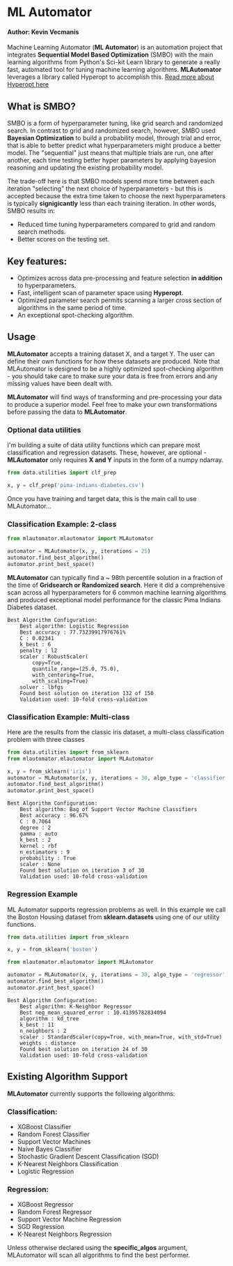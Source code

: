 # ML Automator
#### Author: Kevin Vecmanis

Machine Learning Automator (__ML Automator__) is an automation project that integrates __Sequential Model Based Optimization__ (SMBO) with the main learning algorithms from Python's Sci-kit Learn library to generate a really fast, automated tool for tuning machine learning algorithms.  __MLAutomator__ leverages a library called Hyperopt to accomplish this. [Read more about Hyperopt here](http://hyperopt.github.io/hyperopt/)

## What is SMBO? 

SMBO is a form of hyperparameter tuning, like grid search and randomized search.  In contrast to grid and randomized search, however, SMBO used __Bayesian Optimization__ to build a probability model, through trial and error, that is able to better predict what hyperparameters might produce a better model.  The "sequential" just means that multiple trials are run, one after another, each time testing better hyper parameters by applying bayesion reasoning and updating the existing probability model.

The trade-off here is that SMBO models spend more time between each iteration "selecting" the next choice of hyperparameters - but this is accepted because the extra time taken to choose the next hyperparameters is typically __signigicantly__ less than each training iteration.  In other words, SMBO results in:

* Reduced time tuning hyperparameters compared to grid and random search methods.
* Better scores on the testing set.

## Key features:

* Optimizes across data pre-processing and feature selection __in addition__ to hyperparameters.
* Fast, intelligent scan of parameter space using __Hyperopt__. 
* Optimized parameter search permits scanning a larger cross section of algorithms in the same period of time.  
* An exceptional spot-checking algorithm.

## Usage 

__MLAutomator__ accepts a training dataset X, and a target Y.  The user can define their own functions for how these datasets are produced.  Note that MLAutomator is designed to be a highly optimized spot-checking algorithm - you should take care to make sure your data is free from errors and any missing values have been dealt with.   

__MLAutomator__ will find ways of transforming and pre-processing your data to produce a superior model.  Feel free to make your own transformations before passing the data to __MLAutomator__.  

### Optional data utilities

I'm building a suite of data utility functions which can prepare most classification and regression datasets.  These, however, are optional - __MLAutomator__ only requires __X and Y__ inputs in the form of a numpy ndarray.

```Python
from data.utilities import clf_prep

x, y = clf_prep('pima-indians-diabetes.csv')
```

Once you have training and target data, this is the main call to use MLAutomator...

### Classification Example: 2-class

```Python
from mlautomator.mlautomator import MLAutomator

automator = MLAutomator(x, y, iterations = 25)
automator.find_best_algorithm()
automator.print_best_space()
```

__MLAutomator__ can typically find a ~ 98th percentile solution in a fraction of the time of __Gridsearch or Randomized search__.  Here it did a comprehensive scan across all hyperparameters for 6 common machine learning algorithms and produced exceptional model performance for the classic Pima Indians Diabetes dataset.

```
Best Algorithm Configuration:
    Best algorithm: Logistic Regression
    Best accuracy : 77.73239917976761%
    C : 0.02341
    k_best : 6
    penalty : l2
    scaler : RobustScaler(
        copy=True, 
        quantile_range=(25.0, 75.0), 
        with_centering=True,
        with_scaling=True)
    solver : lbfgs
    Found best solution on iteration 132 of 150
    Validation used: 10-fold cross-validation
```

### Classification Example: Multi-class

Here are the results from the classic iris dataset, a multi-class classification problem with three classes

```Python
from data.utilities import from_sklearn
from mlautomator.mlautomator import MLAutomator

x, y = from_sklearn('iris')
automator = MLAutomator(x, y, iterations = 30, algo_type = 'classifier', score_metric = 'accuracy')
automator.find_best_algorithm()
automator.print_best_space()
```

```
Best Algorithm Configuration:
    Best algorithm: Bag of Support Vector Machine Classifiers
    Best accuracy : 96.67%
    C : 0.7064
    degree : 2
    gamma : auto
    k_best : 2
    kernel : rbf
    n_estimators : 9
    probability : True
    scaler : None
    Found best solution on iteration 3 of 30
    Validation used: 10-fold cross-validation
```



### Regression Example

ML Automator supports regression problems as well. In this example we call the Boston Housing dataset from __sklearn.datasets__ using one of our utility functions.

```Python
from data.utilities import from_sklearn

x, y = from_sklearn('boston')
```

```Python
from mlautomator.mlautomator import MLAutomator

automator = MLAutomator(x, y, iterations = 30, algo_type = 'regressor', score_metric = 'neg_mean_squared_error')
automator.find_best_algorithm()
automator.print_best_space()
```

```
Best Algorithm Configuration:
    Best algorithm: K-Neighbor Regressor
    Best neg_mean_squared_error : 10.41395782834094
    algorithm : kd_tree
    k_best : 11
    n_neighbors : 2
    scaler : StandardScaler(copy=True, with_mean=True, with_std=True)
    weights : distance
    Found best solution on iteration 24 of 30
    Validation used: 10-fold cross-validation
```

## Existing Algorithm Support

__MLAutomator__ currently supports the following algorithms:

### Classification:
* XGBoost Classifier
* Random Forest Classifier
* Support Vector Machines
* Naive Bayes Classifier
* Stochastic Gradient Descent Classification (SGD)
* K-Nearest Neighbors Classification
* Logistic Regression 

### Regression: 
* XGBoost Regressor
* Random Forest Regressor
* Support Vector Machine Regression
* SGD Regression
* K-Nearest Neighbors Regression

Unless otherwise declared using the __specific_algos__ argument, MLAutomator will scan all algorithms to find the best performer.